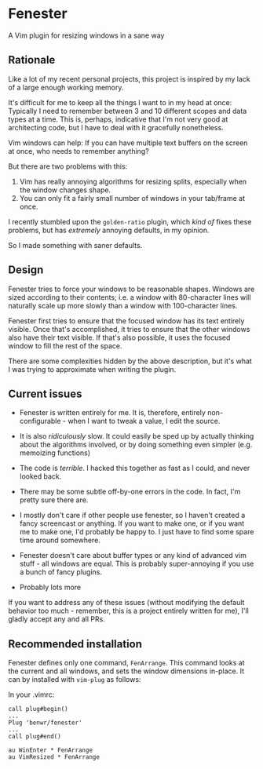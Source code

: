 # Fenester

A Vim plugin for resizing windows in a sane way

## Rationale

Like a lot of my recent personal projects, this project
is inspired by my lack of a large enough working memory.

It's difficult for me to keep all the things I want to
in my head at once: Typically I need to remember
between 3 and 10 different scopes and data types at a time.
This is, perhaps, indicative that I'm not very good at
architecting code, but I have to deal with it
gracefully nonetheless.

Vim windows can help: If you can have multiple text
buffers on the screen at once, who needs to remember
anything?

But there are two problems with this:

1. Vim has really annoying algorithms for resizing
splits, especially when the window changes shape.
2. You can only fit a fairly small number of windows
in your tab/frame at once.

I recently stumbled upon the `golden-ratio` plugin,
which _kind of_ fixes these problems, but has
_extremely_ annoying defaults, in my opinion.

So I made something with saner defaults.


## Design

Fenester tries to force your windows to be reasonable
shapes. Windows are sized according to their contents;
i.e. a window with 80-character lines will naturally
scale up more slowly than a window with 100-character
lines.

Fenester first tries to ensure that the focused window
has its text entirely visible. Once that's accomplished,
it tries to ensure that the other windows also have
their text visible. If that's also possible, it uses
the focused window to fill the rest of the space.

There are some complexities hidden by the above
description, but it's what I was trying to approximate
when writing the plugin.

## Current issues

* Fenester is written entirely for me. It is, therefore,
entirely non-configurable - when I want to tweak
a value, I edit the source.

* It is also _ridiculously_ slow. It could easily be
sped up by actually thinking about the algorithms
involved, or by doing something even simpler (e.g.
memoizing functions)

* The code is *terrible*. I hacked this together as
fast as I could, and never looked back.

* There may be some subtle off-by-one errors in the code.
In fact, I'm pretty sure there are.

* I mostly don't care if other people use fenester,
so I haven't created a fancy screencast or anything.
If you want to make one, or if you want me to make one,
I'd probably be happy to. I just have to find some spare
time around somewhere.

* Fenester doesn't care about buffer types or any kind of
advanced vim stuff - all windows are equal. This is probably
super-annoying if you use a bunch of fancy plugins.

* Probably lots more

If you want to address any of these issues (without
modifying the default behavior too much - remember,
this is a project entirely written for me), I'll gladly
accept any and all PRs.


## Recommended installation

Fenester defines only one command, `FenArrange`. This
command looks at the current and all windows, and
sets the window dimensions in-place. It can by
installed with `vim-plug` as follows:

In your .vimrc:

```vim
call plug#begin()
...
Plug 'benwr/fenester'
...
call plug#end()

au WinEnter * FenArrange
au VimResized * FenArrange
```
